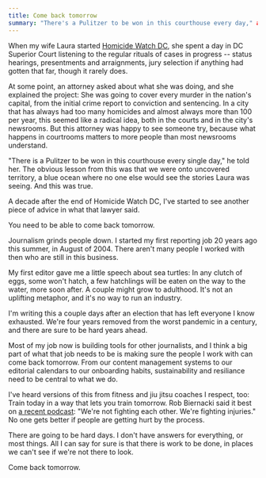 ```yaml
---
title: Come back tomorrow
summary: "There's a Pulitzer to be won in this courthouse every day," an attorney said. What does that mean?
---
```


When my wife Laura started [Homicide Watch DC](http://www.homicidewatch.org/), she spent a day in DC Superior Court listening to the regular rituals of cases in progress -- status hearings, presentments and arraignments, jury selection if anything had gotten that far, though it rarely does.

At some point, an attorney asked about what she was doing, and she explained the project: She was going to cover every murder in the nation's capital, from the initial crime report to conviction and sentencing. In a city that has always had too many homicides and almost always more than 100 per year, this seemed like a radical idea, both in the courts and in the city's newsrooms. But this attorney was happy to see someone try, because what happens in courtrooms matters to more people than most newsrooms understand.

"There is a Pulitzer to be won in this courthouse every single day," he told her. The obvious lesson from this was that we were onto uncovered territory, a blue ocean where no one else would see the stories Laura was seeing. And this was true.

A decade after the end of Homicide Watch DC, I've started to see another piece of advice in what that lawyer said.

You need to be able to come back tomorrow.

Journalism grinds people down. I started my first reporting job 20 years ago this summer, in August of 2004. There aren't many people I worked with then who are still in this business.

My first editor gave me a little speech about sea turtles: In any clutch of eggs, some won't hatch, a few hatchlings will be eaten on the way to the water, more soon after. A couple might grow to adulthood. It's not an uplifting metaphor, and it's no way to run an industry.

I'm writing this a couple days after an election that has left everyone I know exhausted. We're four years removed from the worst pandemic in a century, and there are sure to be hard years ahead.

Most of my job now is building tools for other journalists, and I think a big part of what that job needs to be is making sure the people I work with can come back tomorrow. From our content management systems to our editorial calendars to our onboarding habits, sustainability and resiliance need to be central to what we do.

I've heard versions of this from fitness and jiu jitsu coaches I respect, too: Train today in a way that lets you train tomorrow. Rob Biernacki said it best on [a recent podcast](https://youtu.be/48tz47SxhbI?si=fUffPOTGnMCi7zo_&t=1162): "We're not fighting each other. We're fighting injuries." No one gets better if people are getting hurt by the process.

There are going to be hard days. I don't have answers for everything, or most things. All I can say for sure is that there is work to be done, in places we can't see if we're not there to look.

Come back tomorrow.
